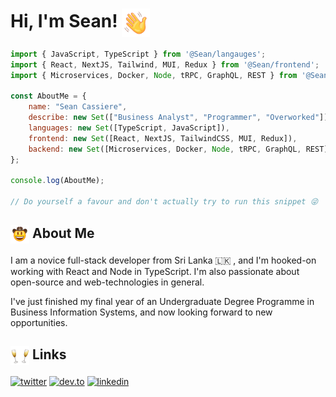 
# Hi, I'm Sean! <img src="https://raw.githubusercontent.com/heydrdev/devtools/main/emojis/telegram/waving-hand.gif" height="45" width="45" align="center" />

```javascript
import { JavaScript, TypeScript } from '@Sean/langauges';
import { React, NextJS, Tailwind, MUI, Redux } from '@Sean/frontend';
import { Microservices, Docker, Node, tRPC, GraphQL, REST } from '@Sean/backend';

const AboutMe = {
    name: "Sean Cassiere",
    describe: new Set(["Business Analyst", "Programmer", "Overworked"]),
    languages: new Set([TypeScript, JavaScript]),
    frontend: new Set([React, NextJS, TailwindCSS, MUI, Redux]),
    backend: new Set([Microservices, Docker, Node, tRPC, GraphQL, REST])
};

console.log(AboutMe);

// Do yourself a favour and don't actually try to run this snippet 😜
```

## <img src="https://raw.githubusercontent.com/heydrdev/devtools/main/emojis/telegram/cowboy-hat-face.gif" height="30" width="30" align="center" /> About Me
I am a novice full-stack developer from Sri Lanka 🇱🇰 , and I'm hooked-on working with React and Node in TypeScript. I'm also passionate about open-source and web-technologies in general.

I've just finished my final year of an Undergraduate Degree Programme in Business Information Systems, and now looking forward to new opportunities.
  
## <img src="https://raw.githubusercontent.com/heydrdev/devtools/main/emojis/telegram/clinking-glasses.gif" height="30" width="30" align="center" /> Links
[![twitter](https://img.shields.io/badge/twitter-1DA1F2?style=for-the-badge&logo=twitter&logoColor=white)](https://www.twitter.com/SeanCassiere)
[![dev.to](https://img.shields.io/badge/dev.to-1E1F21?style=for-the-badge&logo=dev.to&logoColor=white)](https://dev.to/seancassiere)
[![linkedin](https://img.shields.io/badge/linkedin-0A66C2?style=for-the-badge&logo=linkedin&logoColor=white)](https://www.linkedin.com/in/seancassiere/)
<!-- [![facebook](https://img.shields.io/badge/facebook-1877f2?style=for-the-badge&logo=facebook&logoColor=white)](https://www.facebook.com/sean.cassiere) -->
<!-- [![youtube](https://img.shields.io/badge/youtube-FF0000?style=for-the-badge&logo=youtube&logoColor=white)](https://www.youtube.com/channel/UCCHZrKdmBnZEalEO-6uUY7w) -->
